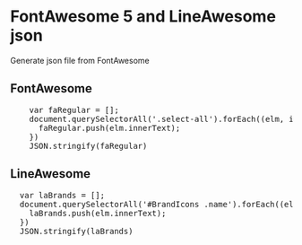 # FontAwesome 5 and LineAwesome json
Generate json file from FontAwesome

## FontAwesome

<pre>
    var faRegular = [];
    document.querySelectorAll('.select-all').forEach((elm, id)=>{
      faRegular.push(elm.innerText);
    })
    JSON.stringify(faRegular)
</pre>

## LineAwesome

<pre>
  var laBrands = [];
  document.querySelectorAll('#BrandIcons .name').forEach((elm, id)=>{
    laBrands.push(elm.innerText);
  })
  JSON.stringify(laBrands)
</pre>
